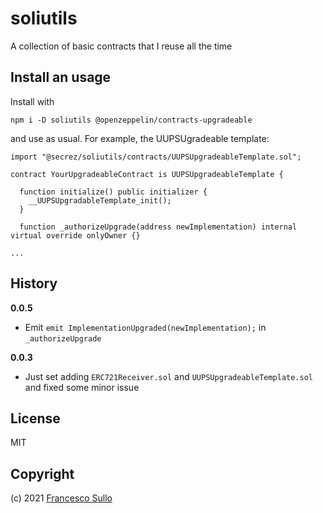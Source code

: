 # soliutils

A collection of basic contracts that I reuse all the time

## Install an usage

Install with
```
npm i -D soliutils @openzeppelin/contracts-upgradeable

```
and use as usual. For example, the UUPSUgradeable template:
```solidity
import "@secrez/soliutils/contracts/UUPSUpgradeableTemplate.sol";

contract YourUpgradeableContract is UUPSUpgradeableTemplate {

  function initialize() public initializer {
    __UUPSUpgradableTemplate_init();
  }

  function _authorizeUpgrade(address newImplementation) internal virtual override onlyOwner {}
  
...
```

## History

**0.0.5**

- Emit `emit ImplementationUpgraded(newImplementation);` in `_authorizeUpgrade`

**0.0.3**

- Just set adding `ERC721Receiver.sol` and `UUPSUpgradeableTemplate.sol` and fixed some minor issue

## License

MIT

## Copyright

(c) 2021 [Francesco Sullo](https://francesco.sullo.co)
